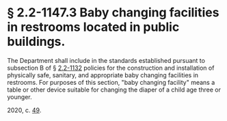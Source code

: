 # § 2.2-1147.3 Baby changing facilities in restrooms located in public buildings.

<p>The Department shall include in the standards established pursuant to subsection B of § <a href='/vacode/2.2-1132/'>2.2-1132</a> policies for the construction and installation of physically safe, sanitary, and appropriate baby changing facilities in restrooms. For purposes of this section, "baby changing facility" means a table or other device suitable for changing the diaper of a child age three or younger.</p><p>2020, c. <a href='http://lis.virginia.gov/cgi-bin/legp604.exe?201+ful+CHAP0049'>49</a>.</p>